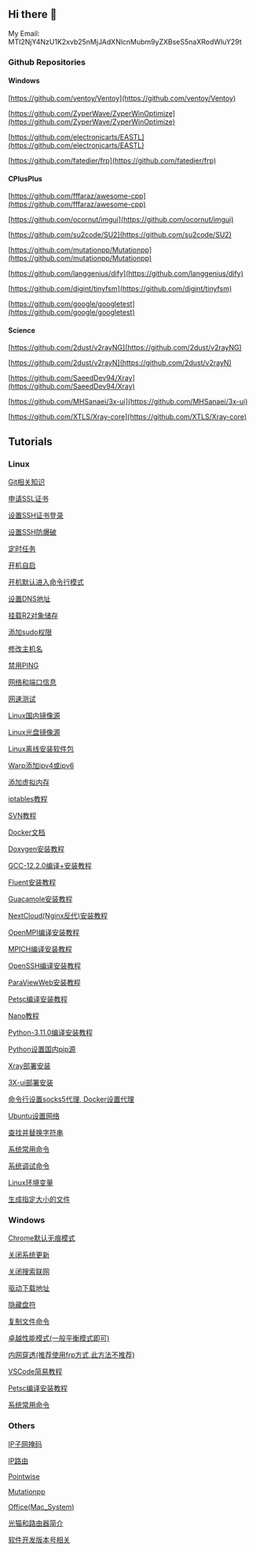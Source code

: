 ## Hi there 👋

<!--
**loong22/loong22** is a ✨ _special_ ✨ repository because its `README.md` (this file) appears on your GitHub profile.

Here are some ideas to get you started:

- 🔭 I’m currently working on ...
- 🌱 I’m currently learning ...
- 👯 I’m looking to collaborate on ...
- 🤔 I’m looking for help with ...
- 💬 Ask me about ...
- 📫 How to reach me: ...
- 😄 Pronouns: ...
- ⚡ Fun fact: ...
-->

My Email: MTI2NjY4NzU1K2xvb25nMjJAdXNlcnMubm9yZXBseS5naXRodWIuY29t

### Github Repositories

#### Windows

[https://github.com/ventoy/Ventoy](https://github.com/ventoy/Ventoy)

[https://github.com/ZyperWave/ZyperWinOptimize](https://github.com/ZyperWave/ZyperWinOptimize)

[https://github.com/electronicarts/EASTL](https://github.com/electronicarts/EASTL)

[https://github.com/fatedier/frp](https://github.com/fatedier/frp)

#### CPlusPlus

[https://github.com/fffaraz/awesome-cpp](https://github.com/fffaraz/awesome-cpp)

[https://github.com/ocornut/imgui](https://github.com/ocornut/imgui)

[https://github.com/su2code/SU2](https://github.com/su2code/SU2)

[https://github.com/mutationpp/Mutationpp](https://github.com/mutationpp/Mutationpp)

[https://github.com/langgenius/dify](https://github.com/langgenius/dify)

[https://github.com/digint/tinyfsm](https://github.com/digint/tinyfsm)

[https://github.com/google/googletest](https://github.com/google/googletest)

#### Science

[https://github.com/2dust/v2rayNG](https://github.com/2dust/v2rayNG)

[https://github.com/2dust/v2rayN](https://github.com/2dust/v2rayN)

[https://github.com/SaeedDev94/Xray](https://github.com/SaeedDev94/Xray)

[https://github.com/MHSanaei/3x-ui](https://github.com/MHSanaei/3x-ui)

[https://github.com/XTLS/Xray-core](https://github.com/XTLS/Xray-core)

## Tutorials

### Linux

[Git相关知识](./Tutorials/Linux/01.md)

[申请SSL证书](./Tutorials/Linux/02.md)

[设置SSH证书登录](./Tutorials/Linux/03.md)

[设置SSH防爆破](./Tutorials/Linux/04.md)

[定时任务](./Tutorials/Linux/05.md)

[开机自启](./Tutorials/Linux/06.md)

[开机默认进入命令行模式](./Tutorials/Linux/07.md)

[设置DNS地址](./Tutorials/Linux/08.md)

[挂载R2对象储存](./Tutorials/Linux/09.md)

[添加sudo权限](./Tutorials/Linux/10.md)

[修改主机名](./Tutorials/Linux/11.md)

[禁用PING](./Tutorials/Linux/12.md)

[网络和端口信息](./Tutorials/Linux/13.md)

[网速测试](./Tutorials/Linux/14.md)

[Linux国内镜像源](./Tutorials/Linux/15.md)

[Linux光盘镜像源](./Tutorials/Linux/16.md)

[Linux离线安装软件包](./Tutorials/Linux/17.md)

[Warp添加ipv4或ipv6](./Tutorials/Linux/18.md)

[添加虚拟内存](./Tutorials/Linux/19.md)

[iptables教程](./Tutorials/Linux/20.md)

[SVN教程](./Tutorials/Linux/21.md)

[Docker文档](./Tutorials/Linux/22.md)

[Doxygen安装教程](./Tutorials/Linux/23.md)

[GCC-12.2.0编译+安装教程](./Tutorials/Linux/24.md)

[Fluent安装教程](./Tutorials/Linux/25.md)

[Guacamole安装教程](./Tutorials/Linux/26.md)

[NextCloud(Nginx反代)安装教程](./Tutorials/Linux/27.md)

[OpenMPI编译安装教程](./Tutorials/Linux/28.md)

[MPICH编译安装教程](./Tutorials/Linux/29.md)

[OpenSSH编译安装教程](./Tutorials/Linux/30.md)

[ParaViewWeb安装教程](./Tutorials/Linux/31.md)

[Petsc编译安装教程](./Tutorials/Linux/32.md)

[Nano教程](./Tutorials/Linux/33.md)

[Python-3.11.0编译安装教程](./Tutorials/Linux/34.md)

[Python设置国内pip源](./Tutorials/Linux/35.md)

[Xray部署安装](./Tutorials/Linux/37.md)

[3X-ui部署安装](./Tutorials/Linux/38.md)

[命令行设置socks5代理, Docker设置代理](./Tutorials/Linux/36.md)

[Ubuntu设置网络](./Tutorials/Linux/39.md)

[查找并替换字符串](./Tutorials/Linux/40.md)

[系统常用命令](./Tutorials/Linux/41.md)

[系统调试命令](./Tutorials/Linux/42.md)

[Linux环境变量](./Tutorials/Linux/43.md)

[生成指定大小的文件](./Tutorials/Linux/44.md)


### Windows

[Chrome默认无痕模式](./Tutorials/Windows/01.md)

[关闭系统更新](./Tutorials/Windows/02.md)

[关闭搜索联网](./Tutorials/Windows/03.md)

[驱动下载地址](./Tutorials/Windows/04.md)

[隐藏盘符](./Tutorials/Windows/05.md)

[复制文件命令](./Tutorials/Windows/06.md)

[卓越性能模式(一般平衡模式即可)](./Tutorials/Windows/07.md)

[内网穿透(推荐使用frp方式,此方法不推荐)](./Tutorials/Windows/08.md)

[VSCode简易教程](./Tutorials/Windows/09.md)

[Petsc编译安装教程](./Tutorials/Windows/10.md)

[系统常用命令](./Tutorials/Windows/11.md)

### Others

[IP子网掩码](./Tutorials/Others/01.md)

[IP路由](./Tutorials/Others/02.md)

[Pointwise](./Tutorials/Others/03.md)

[Mutationpp](./Tutorials/Others/04.md)

[Office(Mac_System)](./Tutorials/Others/05.md)

[光猫和路由器简介](./Tutorials/Others/06.md)

[软件开发版本号相关](./Tutorials/Others/07.md)


